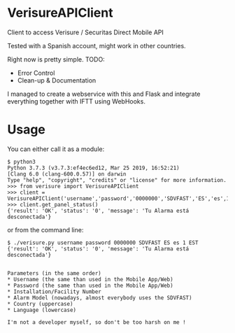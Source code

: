 # VerisureAPIClient
Client to access Verisure / Securitas Direct Mobile API

Tested with a Spanish account, might work in other countries.

Right now is pretty simple. TODO:
* Error Control
* Clean-up & Documentation

I managed to create a webservice with this and Flask and integrate everything together with IFTT using WebHooks.

# Usage

You can either call it as a module:

```
$ python3
Python 3.7.3 (v3.7.3:ef4ec6ed12, Mar 25 2019, 16:52:21) 
[Clang 6.0 (clang-600.0.57)] on darwin
Type "help", "copyright", "credits" or "license" for more information.
>>> from verisure import VerisureAPIClient
>>> client = VerisureAPIClient('username','password','0000000','SDVFAST','ES','es',1)
>>> client.get_panel_status()
{'result': 'OK', 'status': '0', 'message': 'Tu Alarma está desconectada'}
```

or from the command line:

```
$ ./verisure.py username password 0000000 SDVFAST ES es 1 EST
{'result': 'OK', 'status': '0', 'message': 'Tu Alarma está desconectada'}


Parameters (in the same order)
* Username (the same than used in the Mobile App/Web)
* Password (the same than used in the Mobile App/Web)
* Installation/Facility Number
* Alarm Model (nowadays, almost everybody uses the SDVFAST)
* Country (uppercase)
* Language (lowercase)

I'm not a developer myself, so don't be too harsh on me !
